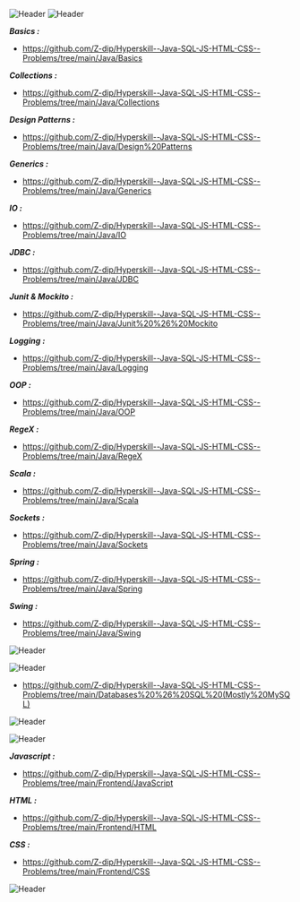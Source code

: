 ![Header](https://robodk.com/blog/wp-content/uploads/2018/05/Programming-Language-PNG-Download-Image.png "Header")
![Header](https://freepngimg.com/download/java/1-2-java-free-png-image.png "Header")

  ***Basics :*** 
   - https://github.com/Z-dip/Hyperskill--Java-SQL-JS-HTML-CSS--Problems/tree/main/Java/Basics

 ***Collections :*** 
   - https://github.com/Z-dip/Hyperskill--Java-SQL-JS-HTML-CSS--Problems/tree/main/Java/Collections
      
 ***Design Patterns :***
   - https://github.com/Z-dip/Hyperskill--Java-SQL-JS-HTML-CSS--Problems/tree/main/Java/Design%20Patterns
      
       
 ***Generics :***
   - https://github.com/Z-dip/Hyperskill--Java-SQL-JS-HTML-CSS--Problems/tree/main/Java/Generics
      
 ***IO :***
   - https://github.com/Z-dip/Hyperskill--Java-SQL-JS-HTML-CSS--Problems/tree/main/Java/IO
      
 ***JDBC :***
   - https://github.com/Z-dip/Hyperskill--Java-SQL-JS-HTML-CSS--Problems/tree/main/Java/JDBC
      
 ***Junit & Mockito :***
   - https://github.com/Z-dip/Hyperskill--Java-SQL-JS-HTML-CSS--Problems/tree/main/Java/Junit%20%26%20Mockito
      
 ***Logging :***
   - https://github.com/Z-dip/Hyperskill--Java-SQL-JS-HTML-CSS--Problems/tree/main/Java/Logging
      
 ***OOP :***
   - https://github.com/Z-dip/Hyperskill--Java-SQL-JS-HTML-CSS--Problems/tree/main/Java/OOP
      
 ***RegeX :***
   - https://github.com/Z-dip/Hyperskill--Java-SQL-JS-HTML-CSS--Problems/tree/main/Java/RegeX
      
 ***Scala :***
   - https://github.com/Z-dip/Hyperskill--Java-SQL-JS-HTML-CSS--Problems/tree/main/Java/Scala
      
 ***Sockets :***
   - https://github.com/Z-dip/Hyperskill--Java-SQL-JS-HTML-CSS--Problems/tree/main/Java/Sockets
      
 ***Spring :***
   - https://github.com/Z-dip/Hyperskill--Java-SQL-JS-HTML-CSS--Problems/tree/main/Java/Spring
      
 ***Swing :***
   - https://github.com/Z-dip/Hyperskill--Java-SQL-JS-HTML-CSS--Problems/tree/main/Java/Swing
     
     
![Header](https://lh5.googleusercontent.com/proxy/Rmxs41q9avCdTEFrUoghHYvxAt-ny3WtVCrlLaowSo5AFDs7BUfmG-9I36FFJRj7iq-ZpODyyoG_CkCuOCEvp4ey6WHojtxiCwkAz-ocU3ELszni4uSB4Q=s0-d "Header")    
      
     
![Header](https://pbs.twimg.com/profile_images/1255113654049128448/J5Yt92WW_400x400.png "Header")      

-  https://github.com/Z-dip/Hyperskill--Java-SQL-JS-HTML-CSS--Problems/tree/main/Databases%20%26%20SQL%20(Mostly%20MySQL)


![Header](https://lh5.googleusercontent.com/proxy/Rmxs41q9avCdTEFrUoghHYvxAt-ny3WtVCrlLaowSo5AFDs7BUfmG-9I36FFJRj7iq-ZpODyyoG_CkCuOCEvp4ey6WHojtxiCwkAz-ocU3ELszni4uSB4Q=s0-d "Header")
      
![Header](https://img.icons8.com/plasticine/2x/html.png "Header")
      
 ***Javascript :***
   - https://github.com/Z-dip/Hyperskill--Java-SQL-JS-HTML-CSS--Problems/tree/main/Frontend/JavaScript
  
 ***HTML :***
  -  https://github.com/Z-dip/Hyperskill--Java-SQL-JS-HTML-CSS--Problems/tree/main/Frontend/HTML
      
 ***CSS :***
  -  https://github.com/Z-dip/Hyperskill--Java-SQL-JS-HTML-CSS--Problems/tree/main/Frontend/CSS
    
    
![Header](https://lh5.googleusercontent.com/proxy/Rmxs41q9avCdTEFrUoghHYvxAt-ny3WtVCrlLaowSo5AFDs7BUfmG-9I36FFJRj7iq-ZpODyyoG_CkCuOCEvp4ey6WHojtxiCwkAz-ocU3ELszni4uSB4Q=s0-d "Header")
      

     

                                                                                         
